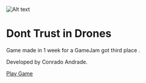 ![Alt text](buid/gameimage.png?raw=true "game image")

# Dont Trust in Drones

Game made in 1 week for a GameJam got third place .

Developed by Conrado Andrade.

[Play Game](https://conradoa.itch.io/dont-trust-in-drones)


